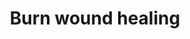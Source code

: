 ---
annotations:
- id: PW:0000023
  parent: regulatory pathway
  type: Pathway Ontology
  value: immune response pathway
- id: PW:0000646
  parent: signaling pathway
  type: Pathway Ontology
  value: cell-extracellular matrix signaling pathway
- id: CL:0000312
  parent: animal cell
  type: Cell Type Ontology
  value: keratinocyte
- id: CL:0000057
  parent: animal cell
  type: Cell Type Ontology
  value: fibroblast
- id: CL:0000186
  parent: native cell
  type: Cell Type Ontology
  value: myofibroblast cell
- id: CL:0000115
  parent: native cell
  type: Cell Type Ontology
  value: endothelial cell
authors:
- ExperiMed
- Egonw
- Eweitz
citedin: ''
communities: []
description: This pathway is part of a systematic review on currently known molecular
  players in burn wound healing in mammalians.
last-edited: 2024-07-21
ndex: null
organisms:
- Mus musculus
redirect_from:
- /index.php/Pathway:WP5056
- /instance/WP5056
- /instance/WP5056_r134368
revision: r134368
schema-jsonld:
- '@context': https://schema.org/
  '@id': https://wikipathways.github.io/pathways/WP5056.html
  '@type': Dataset
  creator:
    '@type': Organization
    name: WikiPathways
  description: This pathway is part of a systematic review on currently known molecular
    players in burn wound healing in mammalians.
  keywords:
  - Acta1
  - CCND1
  - Col1a1
  - EPO
  - Flii
  - Fn1
  - Gja1
  - Hbegf
  - L-Hydroxyproline
  - Lama1
  - 'NO'
  - Nlrp3
  - Nos2
  - Nos3
  - PDRN
  - Pecam1
  - Prodh2
  - TP53
  - Tgfb1
  - Tgfbrap1
  - Tnf
  - Vegfa
  license: CC0
  name: Burn wound healing
seo: CreativeWork
title: Burn wound healing
wpid: WP5056
---
